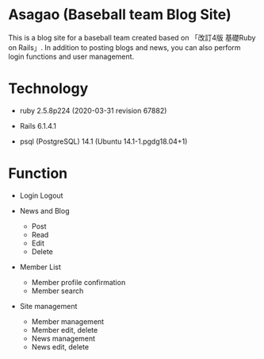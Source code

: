 # Asagao (Baseball team Blog Site)

This is a blog site for a baseball team created based on 「改訂4版 基礎Ruby on Rails」.
In addition to posting blogs and news, you can also perform login functions and user management.

# Technology
* ruby 2.5.8p224 (2020-03-31 revision 67882)

* Rails 6.1.4.1

* psql (PostgreSQL) 14.1 (Ubuntu 14.1-1.pgdg18.04+1)

# Function
* Login Logout

* News and Blog
  * Post
  * Read
  * Edit
  * Delete

* Member List
  * Member profile confirmation
  * Member search

* Site management
  *  Member management
    * Member edit, delete  
  *  News management
    *  News edit, delete
